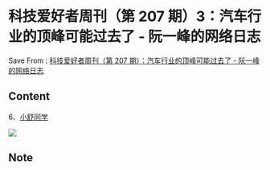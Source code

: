 # 科技爱好者周刊（第 207 期）3：汽车行业的顶峰可能过去了 - 阮一峰的网络日志
Save From : [科技爱好者周刊（第 207 期）：汽车行业的顶峰可能过去了 - 阮一峰的网络日志](https://www.ruanyifeng.com/blog/2022/05/weekly-issue-207.html) 

## Content
6、[小舒同学](https://xiaoshu.app/)

![](https://cdn.beekka.com/blogimg/asset/202205/bg2022051805.webp)
## Note